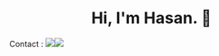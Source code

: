 <h1 align="center">Hi, I'm Hasan. 👋</h1>
Contact : <a href="https://www.linkedin.com/in/syntaxbender" target="_blank"><img src="https://img.shields.io/badge/LinkedIn-0077B5?style=for-the-badge&logo=linkedin&logoColor=white" target="_blank"></a><a href="mailto:mail@syntaxbender.com" target="_blank"><img src="https://img.shields.io/badge/Gmail-D14836?style=for-the-badge&logo=gmail&logoColor=white" target="_blank"></a>

